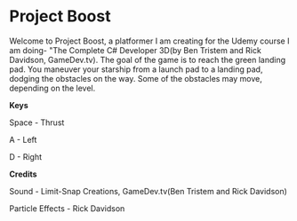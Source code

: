 ﻿# Project Boost


Welcome to Project Boost, a platformer I am creating for the Udemy course I am doing- "The Complete C# Developer 3D(by Ben Tristem and Rick Davidson, GameDev.tv). The goal of the game is to reach the green landing pad. You maneuver your starship from a launch pad to a landing pad, dodging the obstacles on the way. Some of the obstacles may move, depending on the level.

<b>Keys</b>

Space - Thrust

A - Left

D - Right

<b>Credits</b> 

Sound - Limit-Snap Creations, GameDev.tv(Ben Tristem and Rick Davidson)

Particle Effects - Rick Davidson
